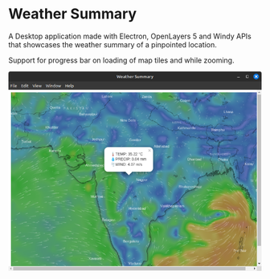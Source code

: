 # Weather Summary

A Desktop application made with Electron, OpenLayers 5 and Windy APIs that showcases the weather summary of a pinpointed location.

Support for progress bar on loading of map tiles and while zooming.

![alt text](img/s1.png "Weather Summary on Linux")